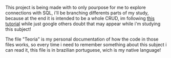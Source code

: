 This project is being made with to only pourpose for me to explore connections with SQL, i'll be branching differents parts of my study, because at the end it is intended to be a whole CRUD, im following <a href="https://www.guru99.com/c-sharp-access-database.html">this tutorial</a> while just google others doubt that may appear while i'm studying this subject!

The file "Teoria" is my personal documentation of how the code in those files works, so every time i need to remember something about this subject i can read it, this file is in brazilian portuguese, wich is my native language!